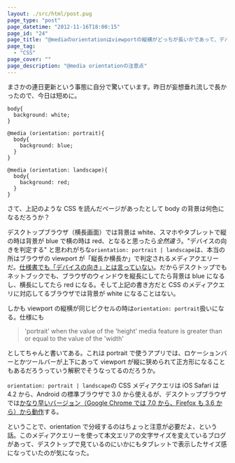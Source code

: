 ```yaml
---
layout: ./src/html/post.pug
page_type: "post"
page_datetime: "2012-11-16T18:00:15"
page_id: "24"
page_title: "@mediaのorientationはviewportの縦横がどっちが長いかであって、デバイスが縦か横かじゃないですよ"
page_tag:
  - "CSS"
page_cover: ""
page_description: "@media orientationの注意点"
---
```


まさかの連日更新という事態に自分で驚いています。昨日が妄想垂れ流しで長かったので、今日は短めに。

<pre title="bodyの背景は何色になるか"><code data-language="css">body{
  background: white;
}

@media (orientation: portrait){
  body{
    background: blue;
  }
}

@media (orientation: landscape){
  body{
    background: red;
  }
}</code></pre>

さて、上記のような CSS を読んだページがあったとして body の背景は何色になるだろうか？

デスクトップブラウザ（横長画面）では背景は white、スマホやタブレットで縦の時は背景が blue で横の時は red、となると思ったら*全然違う*。"デバイスの向きを判定する" と思われがちな`orientation: portrait | landscape`は、本当の所はブラウザの viewport が「縦長か横長か」で判定されるメディアクエリーだ。[仕様書でも「デバイスの向き」とは言っていない](http://www.w3.org/TR/css3-mediaqueries/#orientation)。だからデスクトップでもネットブックでも、ブラウザのウィンドウを縦長にしてたら背景は blue になるし、横長にしてたら red になる。そして上記の書き方だと CSS のメディアクエリに対応してるブラウザでは背景が white になることはない。

しかも viewport の縦横が同じピクセルの時は`orientation: portrait`扱いになる。仕様にも

> 'portrait' when the value of the 'height' media feature is greater than or equal to the value of the 'width'

としてちゃんと書いてある。これは portrait で使うアプリでは、ロケーションバーとかツールバーが上下にあって viewport が縦に狭められて正方形になることもあるだろうっていう解釈でそうなってるのだろうか。

`orientation: portrait | landscape`の CSS メディアクエリは iOS Safari は 4.2 から、Android の標準ブラウザで 3.0 から使えるが、デスクトップブラウザでは[かなり早いバージョン（Google Chrome では 7.0 から、Firefox も 3.6 から）から動作](http://caniuse.com/#feat=deviceorientation)する。

ということで、orientation で分岐するのはちょっと注意が必要だよ、という話。このメディアクエリーを使って本文エリアの文字サイズを変えているブログがあって、デスクトップで見ているのにいかにもタブレットで表示したサイズ感になっていたのが気になった。
